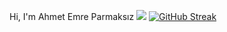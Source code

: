 Hi, I'm Ahmet Emre Parmaksız
![](https://komarev.com/ghpvc/?username=AEP20)
[![GitHub Streak](https://streak-stats.demolab.com?user=AEP20&theme=dark)](https://git.io/streak-stats)
